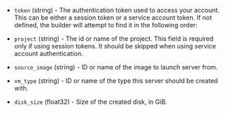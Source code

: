 <!-- Code generated from the comments of the Config struct in builder/hyperone/config.go; DO NOT EDIT MANUALLY -->

-   `token` (string) - The authentication token used to access your account.
    This can be either a session token or a service account token.
    If not defined, the builder will attempt to find it in the following order:
    
-   `project` (string) - The id or name of the project. This field is required
    only if using session tokens. It should be skipped when using service
    account authentication.
    
-   `source_image` (string) - ID or name of the image to launch server from.
    
-   `vm_type` (string) - ID or name of the type this server should be created with.
    
-   `disk_size` (float32) - Size of the created disk, in GiB.
    